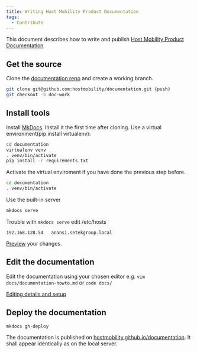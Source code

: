 ```yaml
---
title: Writing Host Mobility Product Documentation
tags:
  - Contribute
---
```


This document describes how to write and publish [Host Mobility Product Documentation](https://hostmobility.github.io/documentation)

## Get the source

Clone the [documentation repo](git@github.com:hostmobility/documentation.git)
and create a working branch.

```bash
git clone git@github.com:hostmobility/documentation.git (push)
git checkout -b doc-work
```

## Install tools

Install [MkDocs](https://www.mkdocs.org/). Install it the first time after
cloning. Use a virtual environment(pip install virtualenv):

```bash
cd documentation
virtualenv venv
. venv/bin/activate
pip install -r requirements.txt
```

Activate the virtual enviroment if you have done the previous step before.

```bash
cd documentation
. venv/bin/activate
```

Use the built-in server
```bash
mkdocs serve
```
Trouble with `mkdocs serve` edit /etc/hosts
```
192.168.128.54   anansi.setekgroup.local
```

[Preview](http://127.0.0.1:8000/documentation-howto) your changes.

## Edit the documentation

Edit the documentation using your chosen editor e.g. `vim docs/documentation-howto.md` or `code docs/`

[Editing details and setup](documentation-details.md)

## Deploy the documentation

```bash
mkdocs gh-deploy
```

The documentation is published on [hostmobility.github.io/documentation](https://hostmobility.github.io/documentation). It shall appear identically as on the local server.

